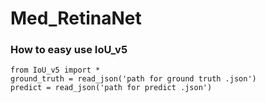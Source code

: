 # Med_RetinaNet

### How to easy use IoU_v5
    from IoU_v5 import *
    ground_truth = read_json('path for ground truth .json')
    predict = read_json('path for predict .json')
